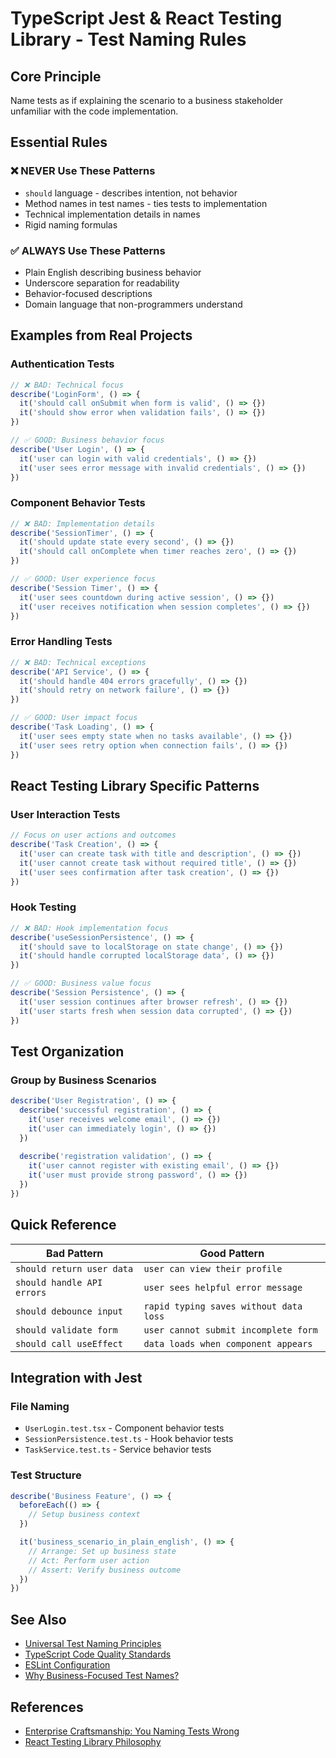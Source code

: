 # TypeScript Jest & React Testing Library - Test Naming Rules

## Core Principle
Name tests as if explaining the scenario to a business stakeholder unfamiliar with the code implementation.

## Essential Rules

### ❌ NEVER Use These Patterns
- `should` language - describes intention, not behavior
- Method names in test names - ties tests to implementation
- Technical implementation details in names
- Rigid naming formulas

### ✅ ALWAYS Use These Patterns
- Plain English describing business behavior
- Underscore separation for readability
- Behavior-focused descriptions
- Domain language that non-programmers understand

## Examples from Real Projects

### Authentication Tests
```typescript
// ❌ BAD: Technical focus
describe('LoginForm', () => {
  it('should call onSubmit when form is valid', () => {})
  it('should show error when validation fails', () => {})
})

// ✅ GOOD: Business behavior focus
describe('User Login', () => {
  it('user can login with valid credentials', () => {})
  it('user sees error message with invalid credentials', () => {})
})
```

### Component Behavior Tests
```typescript
// ❌ BAD: Implementation details
describe('SessionTimer', () => {
  it('should update state every second', () => {})
  it('should call onComplete when timer reaches zero', () => {})
})

// ✅ GOOD: User experience focus
describe('Session Timer', () => {
  it('user sees countdown during active session', () => {})
  it('user receives notification when session completes', () => {})
})
```

### Error Handling Tests
```typescript
// ❌ BAD: Technical exceptions
describe('API Service', () => {
  it('should handle 404 errors gracefully', () => {})
  it('should retry on network failure', () => {})
})

// ✅ GOOD: User impact focus
describe('Task Loading', () => {
  it('user sees empty state when no tasks available', () => {})
  it('user sees retry option when connection fails', () => {})
})
```

## React Testing Library Specific Patterns

### User Interaction Tests
```typescript
// Focus on user actions and outcomes
describe('Task Creation', () => {
  it('user can create task with title and description', () => {})
  it('user cannot create task without required title', () => {})
  it('user sees confirmation after task creation', () => {})
})
```

### Hook Testing
```typescript
// ❌ BAD: Hook implementation focus
describe('useSessionPersistence', () => {
  it('should save to localStorage on state change', () => {})
  it('should handle corrupted localStorage data', () => {})
})

// ✅ GOOD: Business value focus
describe('Session Persistence', () => {
  it('user session continues after browser refresh', () => {})
  it('user starts fresh when session data corrupted', () => {})
})
```

## Test Organization

### Group by Business Scenarios
```typescript
describe('User Registration', () => {
  describe('successful registration', () => {
    it('user receives welcome email', () => {})
    it('user can immediately login', () => {})
  })
  
  describe('registration validation', () => {
    it('user cannot register with existing email', () => {})
    it('user must provide strong password', () => {})
  })
})
```

## Quick Reference

| Bad Pattern | Good Pattern |
|-------------|--------------|
| `should return user data` | `user can view their profile` |
| `should handle API errors` | `user sees helpful error message` |
| `should debounce input` | `rapid typing saves without data loss` |
| `should validate form` | `user cannot submit incomplete form` |
| `should call useEffect` | `data loads when component appears` |

## Integration with Jest

### File Naming
- `UserLogin.test.tsx` - Component behavior tests
- `SessionPersistence.test.ts` - Hook behavior tests
- `TaskService.test.ts` - Service behavior tests

### Test Structure
```typescript
describe('Business Feature', () => {
  beforeEach(() => {
    // Setup business context
  })

  it('business_scenario_in_plain_english', () => {
    // Arrange: Set up business state
    // Act: Perform user action
    // Assert: Verify business outcome
  })
})
```

## See Also
- [Universal Test Naming Principles](../../generic/test-naming/universal-principles.md)
- [TypeScript Code Quality Standards](../code-quality/general-standards.md)
- [ESLint Configuration](../configs/eslint.config.js)
- [Why Business-Focused Test Names?](../../decisions/why-business-focused-test-names.md)

## References
- [Enterprise Craftsmanship: You Naming Tests Wrong](https://enterprisecraftsmanship.com/posts/you-naming-tests-wrong/)
- [React Testing Library Philosophy](https://testing-library.com/docs/guiding-principles/)